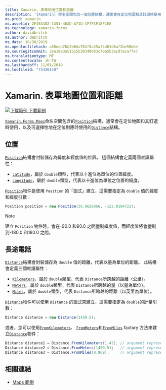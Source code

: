 ```yaml
---
title: Xamarin. 表單地圖位置和距離
description: '[Xamarin] 命名空間包含一個位置結構，通常會在定位地圖和其釘選時使用，以及在定位地圖時選擇性使用的距離結構。'
ms.prod: xamarin
ms.assetid: 2F4EA3D2-1351-40AD-A71D-CF7F1F18F1E8
ms.technology: xamarin-forms
author: davidbritch
ms.author: dabritch
ms.date: 10/30/2019
ms.openlocfilehash: a68eab7bb3e6da764f5a35af4461d6af2be50ebe
ms.sourcegitcommit: 3ea19e3a51515b30349d03c70a5b3acd7eca7fe7
ms.translationtype: MT
ms.contentlocale: zh-TW
ms.lasthandoff: 11/01/2019
ms.locfileid: "73426150"
---
```

# <a name="xamarinforms-map-position-and-distance"></a>Xamarin. 表單地圖位置和距離

[![下載範例](~/media/shared/download.png) 下載範例](https://docs.microsoft.com/samples/xamarin/xamarin-forms-samples/workingwithmaps)

[`Xamarin.Forms.Maps`](xref:Xamarin.Forms.Maps)命名空間包含的[`Position`](xref:Xamarin.Forms.Maps.Position)結構，通常會在定位地圖和其釘選時使用，以及可選擇性地在定位對應時使用的[`Distance`](xref:Xamarin.Forms.Maps.Distance)結構。

## <a name="position"></a>位置

[`Position`](xref:Xamarin.Forms.Maps.Position)結構會封裝儲存為緯度和經度值的位置。 這個結構會定義兩個唯讀屬性：

- [`Latitude`](xref:Xamarin.Forms.Maps.Position.Latitude)，屬於 `double`類型，代表以十進位為單位的位置緯度。
- [`Longitude`](xref:Xamarin.Forms.Maps.Position.Longitude)，屬於 `double`類型，代表以十進位為單位之位置的經度。

[`Position`](xref:Xamarin.Forms.Maps.Position)物件是使用 `Position` 的「函式」建立，這需要指定為 `double` 值的緯度和經度引數：

```csharp
Position position = new Position(36.9628066, -122.0194722);
```

> [!NOTE]
> 建立 `Position` 物件時，會在-90.0 和90.0 之間壓制緯度值，而經度值將會壓制到-180.0 和180.0 之間。

## <a name="distance"></a>長途電話

[`Distance`](xref:Xamarin.Forms.Maps.Distance)結構會封裝儲存為 `double` 值的距離，代表以量為單位的距離。 此結構會定義三個唯讀屬性：

- [`Kilometers`](xref:Xamarin.Forms.Maps.Distance.Kilometers)，屬於 `double`類型，代表 `Distance`所跨越的距離（公里）。
- [`Meters`](xref:Xamarin.Forms.Maps.Distance.Meters)，屬於 `double`類型，代表 `Distance`所跨越的量（以量為單位）。
- [`Miles`](xref:Xamarin.Forms.Maps.Distance.Miles)，屬於 `double`類型，代表 `Distance`所跨越的距離（以英里為單位）。

[`Distance`](xref:Xamarin.Forms.Maps.Distance)物件可以使用 `Distance` 的函式來建立，這需要指定為 `double`的計量引數：

```csharp
Distance distance = new Distance(1450.5);
```

或者，您可以使用[`FromKilometers`](xref:Xamarin.Forms.Maps.Distance.FromKilometers*)、 [`FromMeters`](xref:Xamarin.Forms.Maps.Distance.FromMeters*)和[`FromMiles`](xref:Xamarin.Forms.Maps.Distance.FromMiles*) factory 方法來建立[`Distance`](xref:Xamarin.Forms.Maps.Distance)物件：

```csharp
Distance distance1 = Distance.FromKilometers(1.45); // argument represents the number of kilometers
Distance distance2 = Distance.FromMeters(1450.5);   // argument represents the number of meters
Distance distance3 = Distance.FromMiles(0.969);     // argument represents the number of miles
```

## <a name="related-links"></a>相關連結

- [Maps 範例](https://docs.microsoft.com/samples/xamarin/xamarin-forms-samples/workingwithmaps)

